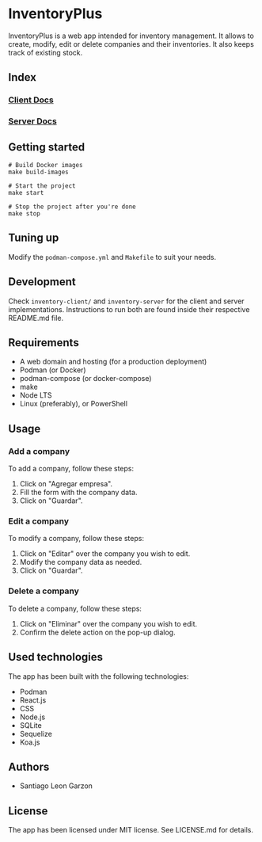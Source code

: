 # InventoryPlus

InventoryPlus is a web app intended for inventory management. It allows to create, modify, edit or delete companies and
their inventories. It also keeps track of existing stock.

## Index

### [Client Docs](inventory-client/README.md)
### [Server Docs](inventory-server/README.md)

## Getting started

```shell
# Build Docker images
make build-images

# Start the project
make start

# Stop the project after you're done
make stop
```

## Tuning up

Modify the `podman-compose.yml` and `Makefile` to suit your needs.

## Development

Check `inventory-client/` and `inventory-server` for the client and server implementations. Instructions to run both are
found inside their respective README.md file.

## Requirements

- A web domain and hosting (for a production deployment)
- Podman (or Docker)
- podman-compose (or docker-compose)
- make
- Node LTS
- Linux (preferably), or PowerShell

## Usage

### Add a company

To add a company, follow these steps:

1. Click on "Agregar empresa".
2. Fill the form with the company data.
3. Click on "Guardar".

### Edit a company

To modify a company, follow these steps:

1. Click on "Editar" over the company you wish to edit.
2. Modify the company data as needed.
3. Click on "Guardar".

### Delete a company

To delete a company, follow these steps:

1. Click on "Eliminar" over the company you wish to edit.
2. Confirm the delete action on the pop-up dialog.

## Used technologies

The app has been built with the following technologies:

- Podman
- React.js
- CSS
- Node.js
- SQLite
- Sequelize
- Koa.js

## Authors

- Santiago Leon Garzon 

## License

The app has been licensed under MIT license. See LICENSE.md for details.
